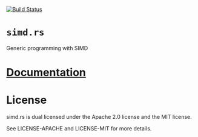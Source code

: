 [![Build Status][status]](https://travis-ci.org/japaric/simd.rs)

# `simd.rs`

Generic programming with SIMD

# [Documentation][docs]

# License

simd.rs is dual licensed under the Apache 2.0 license and the MIT license.

See LICENSE-APACHE and LICENSE-MIT for more details.

[docs]: http://japaric.github.io/simd.rs/simd/
[status]: https://travis-ci.org/japaric/simd.rs.svg?branch=master
